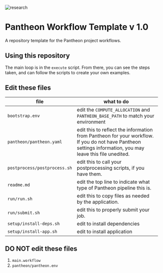 ![research](https://pantheonscience.github.io/states/research.png)

# Pantheon Workflow Template v <noop name="version">1.0</noop>

A repository template for the Pantheon project workflows.

## Using this repository

The main loop is in the `execute` script. From there, you can see the steps taken, and can follow the scripts to create your own examples.

## Edit these files
| file | what to do |
|------|---------|
|`bootstrap.env` | edit the `COMPUTE_ALLOCATION` and `PANTHEON_BASE_PATH` to match your environment |
|`pantheon/pantheon.yaml` | edit this to reflect the information from Pantheon for your workflow. If you do not have Pantheon settings information, you may leave this file unedited. |
|`postprocess/postprocess.sh` | edit this to call your postprocessing scripts, if you have them. |
|`readme.md` | edit the top line to indicate what type of Pantheon pipeline this is. |
|`run/run.sh` | edit this to copy files as needed by the application. |
|`run/submit.sh` | edit this to properly submit your job. |
|`setup/install-deps.sh` | edit to install dependencies |
|`setup/install-app.sh` | edit to install application  |


## DO NOT edit these files

1. `main.workflow`
1. `pantheon/pantheon.env`
